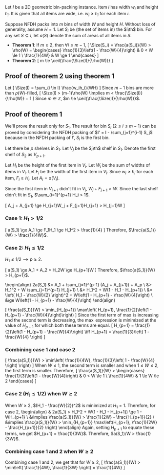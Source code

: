 Let $I$ be a 2D geometric bin-packing instance.
Item $i$ has width $w_i$ and height $h_i$.
It is given that all items are wide, i.e. $w_i \ge h_i$ for each item $i$.
$\newcommand{\Size}{\operatorname{size}}$
$\newcommand{\floor}[1]{\left\lfloor #1 \right\rfloor}$
$\newcommand{\ceil}[1]{\left\lceil #1 \right\rceil}$
$\newcommand{\th}{^{\textrm{th}}}$

Suppose NFDH packs into $m$ bins of width $W$ and height $H$.
Without loss of generality, assume $H = 1$.
Let $S_i$ be (the set of items in) the $i\th$ bin.
For any set $S \subseteq I$, let $a(S)$ denote the sum of areas of all items in $S$.

* **Theorem 1**: If $m \ge 2$, then $\forall i \le m-1$,
\[ \Size(S_i) = \frac{a(S_i)}{W} > \rho(W) = \begin{cases}
\frac{1}{3}\left(1 - \frac{W}{4}\right) & 0 < W \le 1
\\ \frac{1}{4W} & W \ge 1 \end{cases} \]
* **Theorem 2**:
\[ m \le \ceil{\frac{\Size(I)}{\rho(W)}} \]

## Proof of theorem 2 using theorem 1

Let
\[ \Size(I) = \sum_{i \in I} \frac{w_ih_i}{WH} \]
Since $m-1$ bins are more than $\rho(W)$-filled,
\[ \Size(I) > (m-1)\rho(W)
\implies m < \frac{\Size(I)}{\rho(W)} + 1 \]
Since $m \in \mathbb{Z}$, $m \le \ceil{\frac{\Size(I)}{\rho(W)}}$.

## Proof of theorem 1

We'll prove the result only for $S_1$.
The result for bin $S_i$ ($2 \le i \le m-1$) can be proved by considering the
NFDH packing of $I' = I - \sum_{j=1}^{i-1} S_j$ because in the NFDH packing of $I'$,
$S_i$ is the first bin.

Let there be $p$ shelves in $S_1$. Let $V_j$ be the $j\th$ shelf in $S_1$.
Denote the first shelf of $S_2$ as $V_{p+1}$.

Let $H_i$ be the height of the first item in $V_i$.
Let $W_i$ be the sum of widths of items in $V_i$.
Let $F_i$ be the width of the first item in $V_i$.
Since $w_i \ge h_i$ for each item, $F_i \ge H_i$.
Let $A_i = a(V_i)$.

Since the first item in $V_{j+1}$ didn't fit in $V_j$, $W_j + F_{j+1} > W$.
Since the last shelf didn't fit in $S_1$, $\sum_{i=1}^{p+1} H_i > 1$.

\[ A_j + A_{j+1} \ge H_{j+1}W_j + F_{j+1}H_{j+1} > H_{j+1}W \]

### Case 1: $H_1 > 1/2$

\[ a(S_1) \ge A_1 \ge F_1H_1 \ge H_1^2 > \frac{1}{4} \]
Therefore, $\frac{a(S_1)}{W} > \frac{1}{4W}$.

### Case 2: $H_1 \le 1/2$

$H_1 \le 1/2 \implies p \ge 2$.

\[ a(S_1) \ge A_1 + A_2 > H_2W \ge H_{p+1}W \]
Therefore, $\frac{a(S_1)}{W} > H_{p+1}$.

\begin{align}
2a(S_1) &= A_1 + \sum_{j=1}^{p-1} (A_j + A_{j+1}) + A_p
\\ &> H_1^2 + W \sum_{j=1}^{p-1} H_{j+1}
\\ &> H_1^2 + W(1 - H_1 - H_{p+1})
\\ &= \left( H_1 - \frac{W}{2} \right)^2 + W\left(1 - H_{p+1} - \frac{W}{4}\right)
\\ &\ge W\left(1 - H_{p+1} - \frac{W}{4}\right)
\end{align}

\[ \frac{a(S_1)}{W} >
\min_{H_{p+1}} \max\left( H_{p+1}, \frac{1}{2}\left(1 - H_{p+1} - \frac{W}{4}\right)\right) \]
Since the first term of $\max$ is increasing and the second term is decreasing,
the $\max$ expression is minimized at the value of $H_{p+1}$ for which both these terms are equal.
\[ H_{p+1} = \frac{1}{2}\left(1 - H_{p+1} - \frac{W}{4}\right)
\iff H_{p+1} = \frac{1}{3}\left( 1 - \frac{W}{4} \right) \]

### Combining case 1 and case 2

\[ \frac{a(S_1)}{W} > \min\left( \frac{1}{4W}, \frac{1}{3}\left( 1 - \frac{W}{4} \right) \right) \]
When $W \le 1$, the second term is smaller and when $1 \le W \le 2$, the first term is smaller.
Therefore,
\[ \frac{a(S_1)}{W} > \begin{cases}
\frac{1}{3}\left(1 - \frac{W}{4}\right) & 0 < W \le 1
\\ \frac{1}{4W} & 1 \le W \le 2
\end{cases} \]

### Case 2 ($H_1 \le 1/2$) when $W \ge 2$

When $W \ge 2$, $(H_1 - \frac{W}{2})^2$ is minimized at $H_1 = 1$.
Therefore, for case 2, \begin{align}
& 2a(S_1) > H_1^2 + W(1 - H_1 - H_{p+1}) \ge 1 - WH_{p+1}
\\ &\implies \frac{a(S_1)}{W} > \frac{1}{2W} - \frac{H_{p+1}}{2}
\\ &\implies \frac{a(S_1)}{W} > \min_{H_{p+1}} \max\left(H_{p+1},
\frac{1}{2W} - \frac{H_{p+1}}{2} \right)
\end{align}
Again, setting $H_{p+1}$ to equate these terms, we get $H_{p+1} = \frac{1}{3W}$.
Therefore, $a(S_1)/W > \frac{1}{3W}$.

### Combining case 1 and 2 when $W \ge 2$

Combining case 1 and 2, we get that for $W \ge 2$,
\[ \frac{a(S_1)}{W} > \min\left( \frac{1}{4W}, \frac{1}{3W} \right) = \frac{1}{4W} \]

